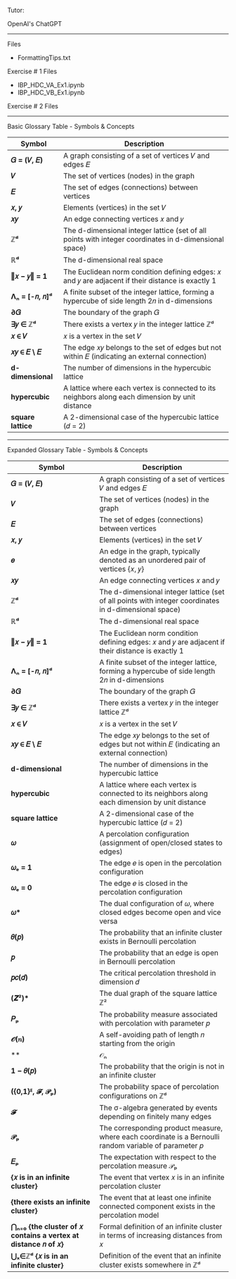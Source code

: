 Tutor:

OpenAI's ChatGPT

- - - -
Files
* FormattingTips.txt

Exercise # 1 Files
* IBP_HDC_VA_Ex1.ipynb
* IBP_HDC_VB_Ex1.ipynb

Exercise # 2 Files

- - - -
Basic Glossary Table - Symbols & Concepts

| Symbol          | Description |
|----------------|------------|
| **𝐺 = (𝑉, 𝐸)** | A graph consisting of a set of vertices 𝑉 and edges 𝐸 |
| **𝑉**          | The set of vertices (nodes) in the graph |
| **𝐸**          | The set of edges (connections) between vertices |
| **𝑥, 𝑦**       | Elements (vertices) in the set 𝑉 |
| **𝑥𝑦**         | An edge connecting vertices 𝑥 and 𝑦 |
| **ℤᵈ**         | The d-dimensional integer lattice (set of all points with integer coordinates in d-dimensional space) |
| **ℝᵈ**         | The d-dimensional real space |
| **‖𝑥 − 𝑦‖ = 1** | The Euclidean norm condition defining edges: 𝑥 and 𝑦 are adjacent if their distance is exactly 1 |
| **Λₙ = [-𝑛, 𝑛]ᵈ** | A finite subset of the integer lattice, forming a hypercube of side length 2𝑛 in d-dimensions |
| **∂𝐺**         | The boundary of the graph 𝐺 |
| **∃𝑦 ∈ ℤᵈ**   | There exists a vertex 𝑦 in the integer lattice ℤᵈ |
| **𝑥 ∈ 𝑉**      | 𝑥 is a vertex in the set 𝑉 |
| **𝑥𝑦 ∈ 𝐸 \ 𝐸** | The edge 𝑥𝑦 belongs to the set of edges but not within 𝐸 (indicating an external connection) |
| **d-dimensional** | The number of dimensions in the hypercubic lattice |
| **hypercubic** | A lattice where each vertex is connected to its neighbors along each dimension by unit distance |
| **square lattice** | A 2-dimensional case of the hypercubic lattice (𝑑 = 2) |

- - - -

Expanded Glossary Table - Symbols & Concepts

| Symbol          | Description |
|----------------|------------|
| **𝐺 = (𝑉, 𝐸)** | A graph consisting of a set of vertices 𝑉 and edges 𝐸 |
| **𝑉**          | The set of vertices (nodes) in the graph |
| **𝐸**          | The set of edges (connections) between vertices |
| **𝑥, 𝑦**       | Elements (vertices) in the set 𝑉 |
| **𝑒**          | An edge in the graph, typically denoted as an unordered pair of vertices {𝑥, 𝑦} |
| **𝑥𝑦**         | An edge connecting vertices 𝑥 and 𝑦 |
| **ℤᵈ**         | The d-dimensional integer lattice (set of all points with integer coordinates in d-dimensional space) |
| **ℝᵈ**         | The d-dimensional real space |
| **‖𝑥 − 𝑦‖ = 1** | The Euclidean norm condition defining edges: 𝑥 and 𝑦 are adjacent if their distance is exactly 1 |
| **Λₙ = [-𝑛, 𝑛]ᵈ** | A finite subset of the integer lattice, forming a hypercube of side length 2𝑛 in d-dimensions |
| **∂𝐺**         | The boundary of the graph 𝐺 |
| **∃𝑦 ∈ ℤᵈ**   | There exists a vertex 𝑦 in the integer lattice ℤᵈ |
| **𝑥 ∈ 𝑉**      | 𝑥 is a vertex in the set 𝑉 |
| **𝑥𝑦 ∈ 𝐸 \ 𝐸** | The edge 𝑥𝑦 belongs to the set of edges but not within 𝐸 (indicating an external connection) |
| **d-dimensional** | The number of dimensions in the hypercubic lattice |
| **hypercubic** | A lattice where each vertex is connected to its neighbors along each dimension by unit distance |
| **square lattice** | A 2-dimensional case of the hypercubic lattice (𝑑 = 2) |
| **𝜔**          | A percolation configuration (assignment of open/closed states to edges) |
| **𝜔ₑ = 1**     | The edge 𝑒 is open in the percolation configuration |
| **𝜔ₑ = 0**     | The edge 𝑒 is closed in the percolation configuration |
| **𝜔\***        | The dual configuration of 𝜔, where closed edges become open and vice versa |
| **𝜃(𝑝)**       | The probability that an infinite cluster exists in Bernoulli percolation |
| **𝑝**          | The probability that an edge is open in Bernoulli percolation |
| **𝑝𝑐(𝑑)**      | The critical percolation threshold in dimension 𝑑 |
| **(𝒁²)\***     | The dual graph of the square lattice ℤ² |
| **𝑃ₚ**         | The probability measure associated with percolation with parameter 𝑝 |
| **𝒪(𝑛)**       | A self-avoiding path of length 𝑛 starting from the origin |
| **|𝒪ₙ|**       | The number of self-avoiding paths of length 𝑛 from the origin |
| **1 − 𝜃(𝑝)**   | The probability that the origin is not in an infinite cluster |
| **({0,1}ᴱ, 𝓕, 𝒫ₚ)** | The probability space of percolation configurations on ℤᵈ |
| **𝓕**          | The σ-algebra generated by events depending on finitely many edges |
| **𝒫ₚ**         | The corresponding product measure, where each coordinate is a Bernoulli random variable of parameter 𝑝 |
| **𝐸ₚ**         | The expectation with respect to the percolation measure 𝒫ₚ |
| **{𝑥 is in an infinite cluster}** | The event that vertex 𝑥 is in an infinite percolation cluster |
| **{there exists an infinite cluster}** | The event that at least one infinite connected component exists in the percolation model |
| **⋂ₙ₌₀ {the cluster of 𝑥 contains a vertex at distance 𝑛 of 𝑥}** | Formal definition of an infinite cluster in terms of increasing distances from 𝑥 |
| **⋃ₓ∈ℤᵈ {𝑥 is in an infinite cluster}** | Definition of the event that an infinite cluster exists somewhere in ℤᵈ |

